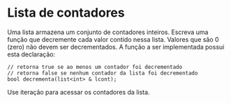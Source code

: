 # Lista de contadores

Uma lista armazena um conjunto de contadores inteiros. Escreva uma função que decremente cada valor contido nessa lista. Valores que são 0 (zero) não devem ser decrementados. A função a ser implementada possui esta declaração:

```c++// decrementa cada valor não-nulo contido na lista lcont
// retorna true se ao menos um contador foi decrementado
// retorna false se nenhum contador da lista foi decrementado
bool decrementa(list<int> & lcont);
```

Use iteração para acessar os contadores da lista.